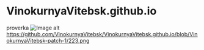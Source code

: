 # VinokurnyaVitebsk.github.io
proverka
![Image alt](https://github.com/{username}/{repository}/raw/{branch}/{path}/image.png)
https://github.com/VinokurnyaVitebsk/VinokurnyaVitebsk.github.io/blob/VinokurnyaVitebsk-patch-1/223.png
